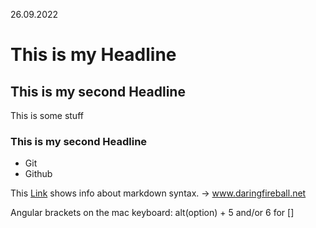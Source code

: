 26.09.2022

# This is my Headline
## This is my second Headline

This is some stuff

### This is my second Headline

- Git
- Github

This [Link](https://daringfireball.net/projects/markdown/syntax#link "Title") shows info about markdown syntax. -> www.daringfireball.net

Angular brackets on the mac keyboard: alt(option) + 5 and/or 6 for []

